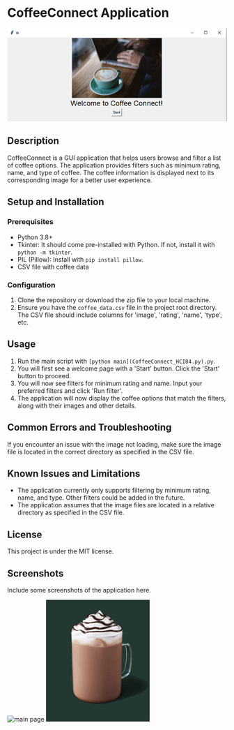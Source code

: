 
# CoffeeConnect Application
![image_2023-07-20_13-21-43.png](image/image_2023-07-20_13-21-43.png)

## Description
CoffeeConnect is a GUI application that helps users browse and filter a list of coffee options. The application provides filters such as minimum rating, name, and type of coffee. The coffee information is displayed next to its corresponding image for a better user experience.

## Setup and Installation

### Prerequisites

- Python 3.8+
- Tkinter: It should come pre-installed with Python. If not, install it with `python -m tkinter`.
- PIL (Pillow): Install with `pip install pillow`.
- CSV file with coffee data

### Configuration

1. Clone the repository or download the zip file to your local machine.
2. Ensure you have the `coffee_data.csv` file in the project root directory. The CSV file should include columns for 'image', 'rating', 'name', 'type', etc.

## Usage

1. Run the main script with `[python main](CoffeeConnect_HCI84.py).py`.
2. You will first see a welcome page with a 'Start' button. Click the 'Start' button to proceed.
3. You will now see filters for minimum rating and name. Input your preferred filters and click 'Run filter'.
4. The application will now display the coffee options that match the filters, along with their images and other details.

## Common Errors and Troubleshooting

If you encounter an issue with the image not loading, make sure the image file is located in the correct directory as specified in the CSV file.

## Known Issues and Limitations

- The application currently only supports filtering by minimum rating, name, and type. Other filters could be added in the future.
- The application assumes that the image files are located in a relative directory as specified in the CSV file.

## License

This project is under the MIT license.

## Screenshots

Include some screenshots of the application here.

![main page](image/image.png)
![01.PNG](image/01.PNG)
